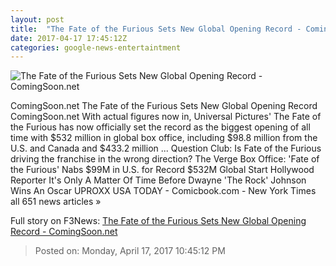 ```yaml
---
layout: post
title:  "The Fate of the Furious Sets New Global Opening Record - ComingSoon.net"
date: 2017-04-17 17:45:12Z
categories: google-news-entertaintment
---
```


![The Fate of the Furious Sets New Global Opening Record - ComingSoon.net](http://cdn3-www.comingsoon.net/assets/uploads/2017/04/fast-8-tracklist.jpeg)

ComingSoon.net The Fate of the Furious Sets New Global Opening Record ComingSoon.net With actual figures now in, Universal Pictures' The Fate of the Furious has now officially set the record as the biggest opening of all time with $532 million in global box office, including $98.8 million from the U.S. and Canada and $433.2 million ... Question Club: Is Fate of the Furious driving the franchise in the wrong direction? The Verge Box Office: 'Fate of the Furious' Nabs $99M in U.S. for Record $532M Global Start Hollywood Reporter It's Only A Matter Of Time Before Dwayne 'The Rock' Johnson Wins An Oscar UPROXX USA TODAY - Comicbook.com - New York Times all 651 news articles »


Full story on F3News: [The Fate of the Furious Sets New Global Opening Record - ComingSoon.net](http://www.f3nws.com/n/bJknWD)

> Posted on: Monday, April 17, 2017 10:45:12 PM
